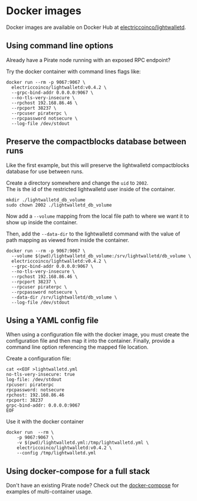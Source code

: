 # Docker images
Docker images are available on Docker Hub at [electriccoinco/lightwalletd](https://hub.docker.com/repository/docker/electriccoinco/lightwalletd).

## Using command line options

Already have a Pirate node running with an exposed RPC endpoint?

Try the docker container with command lines flags like:
```
docker run --rm -p 9067:9067 \
  electriccoinco/lightwalletd:v0.4.2 \
  --grpc-bind-addr 0.0.0.0:9067 \
  --no-tls-very-insecure \
  --rpchost 192.168.86.46 \
  --rpcport 38237 \
  --rpcuser piraterpc \
  --rpcpassword notsecure \
  --log-file /dev/stdout
```

## Preserve the compactblocks database between runs

Like the first example, but this will preserve the lightwalletd compactblocks database for use between runs.


Create a directory somewhere and change the `uid` to `2002`.  
The is the id of the restricted lightwalletd user inside of the container.  

```
mkdir ./lightwalletd_db_volume
sudo chown 2002 ./lightwalletd_db_volume
```

Now add a `--volume` mapping from the local file path to where we want it to show up inside the container.

Then, add the `--data-dir` to the lightwalletd command with the value of path mapping as viewed from inside the container.

```
docker run --rm -p 9067:9067 \
  --volume $(pwd)/lightwalletd_db_volume:/srv/lightwalletd/db_volume \
  electriccoinco/lightwalletd:v0.4.2 \
  --grpc-bind-addr 0.0.0.0:9067 \
  --no-tls-very-insecure \
  --rpchost 192.168.86.46 \
  --rpcport 38237 \
  --rpcuser piraterpc \
  --rpcpassword notsecure \
  --data-dir /srv/lightwalletd/db_volume \
  --log-file /dev/stdout
```


## Using a YAML config file

When using a configuration file with the docker image, you must create the configuration file and then map it into the container. Finally, provide a command line option referencing the mapped file location.

Create a configuration file:
```
cat <<EOF >lightwalletd.yml
no-tls-very-insecure: true
log-file: /dev/stdout
rpcuser: piraterpc
rpcpassword: notsecure
rpchost: 192.168.86.46
rpcport: 38237
grpc-bind-addr: 0.0.0.0:9067
EOF
```

Use it with the docker container
```
docker run  --rm \
    -p 9067:9067 \
    -v $(pwd)/lightwalletd.yml:/tmp/lightwalletd.yml \
    electriccoinco/lightwalletd:v0.4.2 \
    --config /tmp/lightwalletd.yml
```

## Using docker-compose for a full stack

Don't have an existing Pirate node? Check out the [docker-compose](./docker-compose-setup.md) for examples of multi-container usage.
